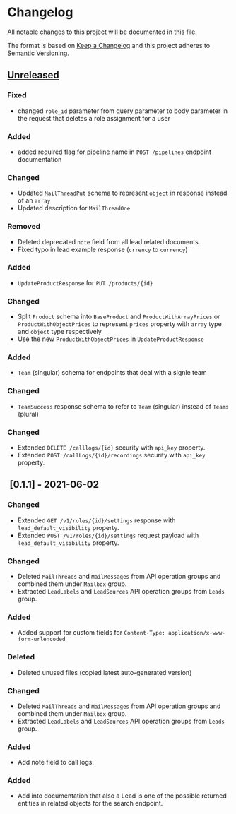 # Changelog
All notable changes to this project will be documented in this file.

The format is based on [Keep a Changelog](http://keepachangelog.com/en/1.0.0/)
and this project adheres to [Semantic Versioning](http://semver.org/spec/v2.0.0.html).

## [Unreleased]
### Fixed
- changed `role_id` parameter from query parameter to body parameter in the request that deletes a role assignment for a user
### Added
- added required flag for pipeline name in `POST /pipelines` endpoint documentation
### Changed
* Updated `MailThreadPut` schema to represent `object` in response instead of an `array`
* Updated description for `MailThreadOne`
### Removed
* Deleted deprecated `note` field from all lead related documents.
* Fixed typo in lead example response (`crrency` to `currency`)
### Added
* `UpdateProductResponse` for `PUT /products/{id}` 
### Changed
* Split `Product` schema into `BaseProduct` and `ProductWithArrayPrices` or `ProductWithObjectPrices` to represent `prices` property with `array` type and `object` type respectively
* Use the new `ProductWithObjectPrices` in `UpdateProductResponse`
### Added
* `Team` (singular) schema for endpoints that deal with a signle team
### Changed
* `TeamSuccess` response schema to refer to `Team` (singular) instead of `Teams` (plural)
### Changed
* Extended `DELETE /calllogs/{id}` security with `api_key` property.
* Extended `POST /callLogs/{id}/recordings` security with `api_key` property.
##  [0.1.1] - 2021-06-02
### Changed
* Extended `GET /v1/roles/{id}/settings` response with `lead_default_visibility` property.
* Extended `POST /v1/roles/{id}/settings` request payload with  `lead_default_visibility` property.
### Changed
* Deleted `MailThreads` and `MailMessages` from API operation groups and combined them under `Mailbox` group.
* Extracted `LeadLabels` and `LeadSources` API operation groups from `Leads` group.
### Added
* Added support for custom fields for `Content-Type: application/x-www-form-urlencoded`
### Deleted
* Deleted unused files (copied latest auto-generated version)
### Changed
* Deleted `MailThreads` and `MailMessages` from API operation groups and combined them under `Mailbox` group.
* Extracted `LeadLabels` and `LeadSources` API operation groups from `Leads` group.
### Added
* Add note field to call logs.
### Added
* Add into documentation that also a Lead is one of the possible returned entities in related objects for the search endpoint.

[Unreleased]: https://github.com/pipedrive/api-docs/compare/v1.0.0...HEAD
